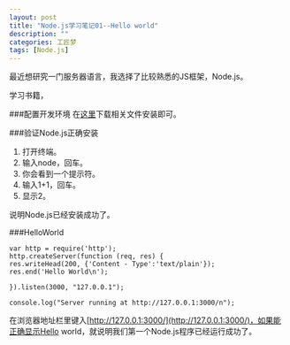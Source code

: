 ```yaml
---
layout: post
title: "Node.js学习笔记01--Hello world"
description: ""
categories: 工匠梦
tags: [Node.js]
---
```

 
最近想研究一门服务器语言，我选择了比较熟悉的JS框架，Node.js。

学习书籍，

###配置开发环境 
在[这里](http://nodejs.org/)下载相关文件安装即可。

###验证Node.js正确安装

1. 打开终端。
2. 输入node，回车。
3. 你会看到一个提示符。
4. 输入1+1，回车。
5. 显示2。


说明Node.js已经安装成功了。  

###HelloWorld

	var http = require('http');
	http.createServer(function (req, res) {
	res.writeHead(200, {'Content - Type':'text/plain'});
	res.end('Hello World\n');

	}).listen(3000, "127.0.0.1");

	console.log("Server running at http://127.0.0.1:3000/n");
	
在浏览器地址栏里键入[http://127.0.0.1:3000/](http://127.0.0.1:3000/)，如果能正确显示Hello world，就说明我们第一个Node.js程序已经运行成功了。
	
